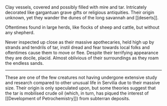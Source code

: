 
Clay vessels, covered and possibly filled with mire and tar.
Intricately decorated like gargantuan grave gifts or religious antiquities. 
Their origin unknown, yet they wander the dunes of the long savannah and [[deserts]]. 

Oftentimes found in large herds, like flocks of sheep and cattle, but without any shepherd. 

Never inspected up close as their massive apothecaries, held high up by strands and tendrils of tar, instil dread and fear towards local folks and oftentimes cause them to move or flee.
Despite their terrifying appearance they are docile, placid. Almost oblivious of their surroundings as they roam the endless sands.
***
These are one of the few creatures not having undergone extensive study and research compared to other unusual life in Servilia due to their massive size. 
Their origin is only speculated upon, but some theories suggest that the tar is mobilised crude oil (which, in turn, has piqued the interest of [[Development of Petrochemistry]]) from subterran deposits. 